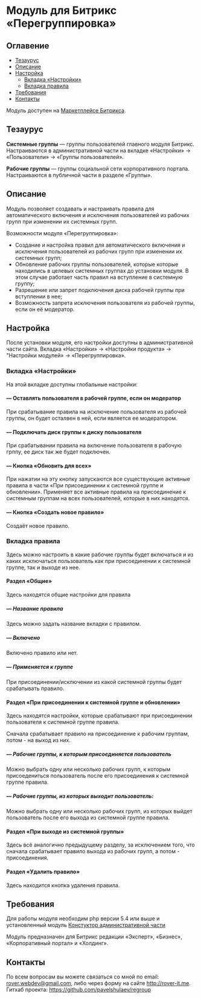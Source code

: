 # Модуль для Битрикс «Перегруппировка»
## Оглавение
* [Тезаурус](#Тезаурус)
* [Описание](#Описание)
* [Настройка](#Настройка)
	* [Вкладка «Настройки»](#Вкладка-Настройки)
	* [Вкладка правила]()
* [Требования](#Требования)
* [Контакты](#Контакты)

Модуль доступен на [Маркетплейсе Битрикса](http://marketplace.1c-bitrix.ru/solutions/rover.regroup/).

## Тезаурус
<b>Системные группы</b> &mdash; группы пользователей главного модуля Битрикс. Настраиваются в административной части на вкладке «Настройки» -> «Пользователи» -> «Группы пользователей».
 		
<b>Рабочие группы</b> &mdash; группы социальной сети корпоративного портала. Настраиваются в публичной части в разделе «Группы».		
## Описание
Модуль позволяет создавать и настраивать правила для автоматического включения и исключения пользователей из рабочих групп при изменении их системных групп.

Возможности модуля «Перегруппировка»:

* Создание и настройка правил для автоматического включения и исключения пользователей из рабочих групп при изменении их системных групп;
* Обновление рабочих группы пользователей, которые которые находились в целевых системных группах до установки модуля. В этом случае работает часть правил на вступление в системную группу;
* Разрешение или запрет подключения диска рабочей группы при вступлении в нее;
* Возможность запрета исключения пользователя из рабочей группы, если он её модератор.

## Настройка
После установки модуля, его настройки доступны в административной части сайта. Вкладка «Настройки» -> «Настройки продукта» -> "Настройки модулей» -> «Перегруппировка».
### Вкладка «Настройки»
На этой вкладке доступны глобальные настройки:
#### &mdash; Оставлять пользователя в рабочей группе, если он модератор
При срабатывание правила на исключение пользователя из рабочей группы, он будет осталвен в ней, если является ее модератором.
#### &mdash; Подключать диск группы к диску пользователя
При срабатывании правила на включение пользователя в рабочую грппу, ее диск так же будет подключен.
#### &mdash; Кнопка «Обновить для всех»
При нажатии на эту кнопку запускаются все существующие активные правила в части «При присоединении к системной группе и обновлении». Применяет все активные правила на присоединение к системным группам на всех пользователей, которые в них находятся.
#### &mdash; Кнопка «Создать новое правило»
Создаёт новое правило.
### Вкладка правила
Здесь можно настроить в какие рабочие группы будет включаться и из каких исключаться пользователь как при присоединении к системной группе, так и выходе из нее.
#### Раздел «Общие»
Здесь находятся общие настройки для правила
##### &mdash; Название правила
Здесь можно задать название вкладки с правилом.
##### &mdash; Включено
Включено правило или нет.
##### &mdash; Применяется к группе
При присоединении/исключении из какой системной группы будет срабатывать правило.
#### Раздел «При присоединении к системной группе и обновлении»
Здесь находятся настройки, которые срабатывают при присоединении пользователя к системной группе правила.

Сначала срабатывает правило на присоединение к рабочим группам, потом - на выход из них.
##### &mdash; Рабочие группы, к которым присоединяется пользователь
Можно выбрать одну или несколько рабочих групп, к которым присоедениться пользователь после его присоединения к системной группе правила.
##### &mdash; Рабочие группы, из которых выходит пользователь:
Можно выбрать одну или несколько рабочих групп, из которых выйдет пользователь после его выхода из системной группе правила.
#### Раздел «При выходе из системной группы»
Здесь всё аналогично предыдущему разделу, за исключением того, что сначала срабатывает правило выхода из рабочих групп, а потом - присоединения.
#### Раздел «Удалить правило»
Здесь находится кнопка удаления правила.
## Требования 
Для работы модуля необходим php версии 5.4 или выше и установленный модуль [Констуктор административной части](http://marketplace.1c-bitrix.ru/solutions/rover.fadmin/)

Модуль предназначен для Битрикс редакции «Эксперт», «Бизнес», «Корпоративный портал» и «Холдинг».
## Контакты
По всем вопросам вы можете связаться со мной по email: rover.webdev@gmail.com, либо через форму на сайте http://rover-it.me. Гитхаб проекта: https://github.com/pavelshulaev/regroup